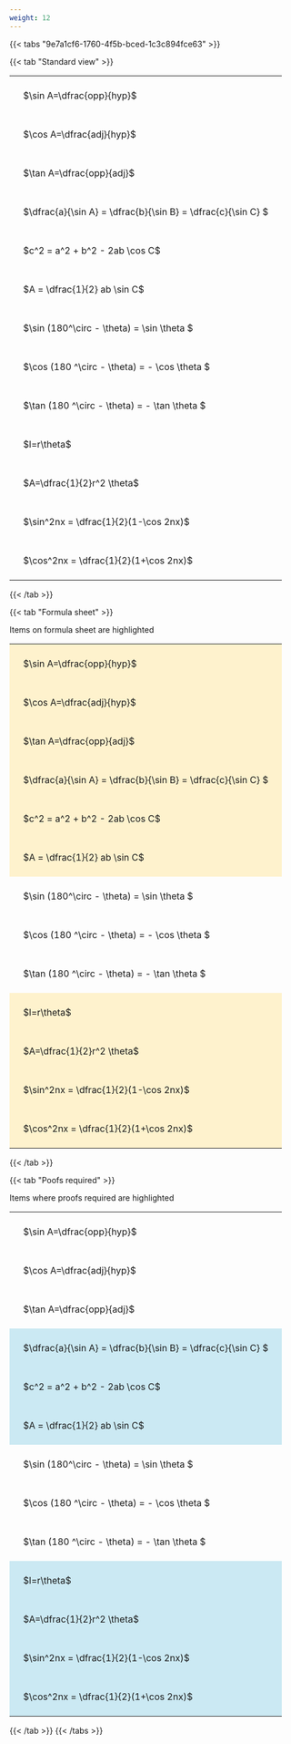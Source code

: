 ```yaml
---
weight: 12
---
```


{{< tabs "9e7a1cf6-1760-4f5b-bced-1c3c894fce63" >}}

{{< tab "Standard view" >}}

<style type="text/css">
#T_ce3c9 th.col_heading {
  text-align: left;
  font-size: 1em;
}
#T_ce3c9 td {
  text-align: left;
  font-size: 1em;
  padding: 1.5em;
}
</style>
<table id="T_ce3c9">
  <thead>
  </thead>
  <tbody>
    <tr>
      <td id="T_ce3c9_row0_col0" class="data row0 col0" >$\sin A=\dfrac{opp}{hyp}$</td>
    </tr>
    <tr>
      <td id="T_ce3c9_row1_col0" class="data row1 col0" >$\cos A=\dfrac{adj}{hyp}$</td>
    </tr>
    <tr>
      <td id="T_ce3c9_row2_col0" class="data row2 col0" >$\tan A=\dfrac{opp}{adj}$</td>
    </tr>
    <tr>
      <td id="T_ce3c9_row3_col0" class="data row3 col0" >$\dfrac{a}{\sin A} = \dfrac{b}{\sin B} = \dfrac{c}{\sin C} $</td>
    </tr>
    <tr>
      <td id="T_ce3c9_row4_col0" class="data row4 col0" >$c^2 = a^2 + b^2 - 2ab \cos C$</td>
    </tr>
    <tr>
      <td id="T_ce3c9_row5_col0" class="data row5 col0" >$A = \dfrac{1}{2} ab \sin C$</td>
    </tr>
    <tr>
      <td id="T_ce3c9_row6_col0" class="data row6 col0" >$\sin (180^\circ - \theta) = \sin \theta $</td>
    </tr>
    <tr>
      <td id="T_ce3c9_row7_col0" class="data row7 col0" >$\cos (180 ^\circ - \theta) = - \cos \theta $</td>
    </tr>
    <tr>
      <td id="T_ce3c9_row8_col0" class="data row8 col0" >$\tan (180 ^\circ - \theta) = - \tan \theta $</td>
    </tr>
    <tr>
      <td id="T_ce3c9_row9_col0" class="data row9 col0" >$l=r\theta$</td>
    </tr>
    <tr>
      <td id="T_ce3c9_row10_col0" class="data row10 col0" >$A=\dfrac{1}{2}r^2 \theta$</td>
    </tr>
    <tr>
      <td id="T_ce3c9_row11_col0" class="data row11 col0" >$\sin^2nx = \dfrac{1}{2}(1-\cos 2nx)$</td>
    </tr>
    <tr>
      <td id="T_ce3c9_row12_col0" class="data row12 col0" >$\cos^2nx = \dfrac{1}{2}(1+\cos 2nx)$</td>
    </tr>
  </tbody>
</table>
{{< /tab >}}

{{< tab "Formula sheet" >}}

Items on formula sheet are highlighted 
<br>
<style type="text/css">
#T_e3b32 th.col_heading {
  text-align: left;
  font-size: 1em;
}
#T_e3b32 td {
  text-align: left;
  font-size: 1em;
  padding: 1.5em;
}
#T_e3b32_row0_col0, #T_e3b32_row1_col0, #T_e3b32_row2_col0, #T_e3b32_row3_col0, #T_e3b32_row4_col0, #T_e3b32_row5_col0, #T_e3b32_row9_col0, #T_e3b32_row10_col0, #T_e3b32_row11_col0, #T_e3b32_row12_col0 {
  background-color: rgba(255,194,10, 0.2);
}
#T_e3b32_row6_col0, #T_e3b32_row7_col0, #T_e3b32_row8_col0 {
  background-color: rgba(0,0,0,0);
}
</style>
<table id="T_e3b32">
  <thead>
  </thead>
  <tbody>
    <tr>
      <td id="T_e3b32_row0_col0" class="data row0 col0" >$\sin A=\dfrac{opp}{hyp}$</td>
    </tr>
    <tr>
      <td id="T_e3b32_row1_col0" class="data row1 col0" >$\cos A=\dfrac{adj}{hyp}$</td>
    </tr>
    <tr>
      <td id="T_e3b32_row2_col0" class="data row2 col0" >$\tan A=\dfrac{opp}{adj}$</td>
    </tr>
    <tr>
      <td id="T_e3b32_row3_col0" class="data row3 col0" >$\dfrac{a}{\sin A} = \dfrac{b}{\sin B} = \dfrac{c}{\sin C} $</td>
    </tr>
    <tr>
      <td id="T_e3b32_row4_col0" class="data row4 col0" >$c^2 = a^2 + b^2 - 2ab \cos C$</td>
    </tr>
    <tr>
      <td id="T_e3b32_row5_col0" class="data row5 col0" >$A = \dfrac{1}{2} ab \sin C$</td>
    </tr>
    <tr>
      <td id="T_e3b32_row6_col0" class="data row6 col0" >$\sin (180^\circ - \theta) = \sin \theta $</td>
    </tr>
    <tr>
      <td id="T_e3b32_row7_col0" class="data row7 col0" >$\cos (180 ^\circ - \theta) = - \cos \theta $</td>
    </tr>
    <tr>
      <td id="T_e3b32_row8_col0" class="data row8 col0" >$\tan (180 ^\circ - \theta) = - \tan \theta $</td>
    </tr>
    <tr>
      <td id="T_e3b32_row9_col0" class="data row9 col0" >$l=r\theta$</td>
    </tr>
    <tr>
      <td id="T_e3b32_row10_col0" class="data row10 col0" >$A=\dfrac{1}{2}r^2 \theta$</td>
    </tr>
    <tr>
      <td id="T_e3b32_row11_col0" class="data row11 col0" >$\sin^2nx = \dfrac{1}{2}(1-\cos 2nx)$</td>
    </tr>
    <tr>
      <td id="T_e3b32_row12_col0" class="data row12 col0" >$\cos^2nx = \dfrac{1}{2}(1+\cos 2nx)$</td>
    </tr>
  </tbody>
</table>
{{< /tab >}}

{{< tab "Poofs required" >}}

Items where proofs required are highlighted 
<br>
<style type="text/css">
#T_7999e th.col_heading {
  text-align: left;
  font-size: 1em;
}
#T_7999e td {
  text-align: left;
  font-size: 1em;
  padding: 1.5em;
}
#T_7999e_row0_col0, #T_7999e_row1_col0, #T_7999e_row2_col0, #T_7999e_row6_col0, #T_7999e_row7_col0, #T_7999e_row8_col0 {
  background-color: rgba(0,0,0,0);
}
#T_7999e_row3_col0, #T_7999e_row4_col0, #T_7999e_row5_col0, #T_7999e_row9_col0, #T_7999e_row10_col0, #T_7999e_row11_col0, #T_7999e_row12_col0 {
  background-color: rgba(0,150,200, 0.2);
}
</style>
<table id="T_7999e">
  <thead>
  </thead>
  <tbody>
    <tr>
      <td id="T_7999e_row0_col0" class="data row0 col0" >$\sin A=\dfrac{opp}{hyp}$</td>
    </tr>
    <tr>
      <td id="T_7999e_row1_col0" class="data row1 col0" >$\cos A=\dfrac{adj}{hyp}$</td>
    </tr>
    <tr>
      <td id="T_7999e_row2_col0" class="data row2 col0" >$\tan A=\dfrac{opp}{adj}$</td>
    </tr>
    <tr>
      <td id="T_7999e_row3_col0" class="data row3 col0" >$\dfrac{a}{\sin A} = \dfrac{b}{\sin B} = \dfrac{c}{\sin C} $</td>
    </tr>
    <tr>
      <td id="T_7999e_row4_col0" class="data row4 col0" >$c^2 = a^2 + b^2 - 2ab \cos C$</td>
    </tr>
    <tr>
      <td id="T_7999e_row5_col0" class="data row5 col0" >$A = \dfrac{1}{2} ab \sin C$</td>
    </tr>
    <tr>
      <td id="T_7999e_row6_col0" class="data row6 col0" >$\sin (180^\circ - \theta) = \sin \theta $</td>
    </tr>
    <tr>
      <td id="T_7999e_row7_col0" class="data row7 col0" >$\cos (180 ^\circ - \theta) = - \cos \theta $</td>
    </tr>
    <tr>
      <td id="T_7999e_row8_col0" class="data row8 col0" >$\tan (180 ^\circ - \theta) = - \tan \theta $</td>
    </tr>
    <tr>
      <td id="T_7999e_row9_col0" class="data row9 col0" >$l=r\theta$</td>
    </tr>
    <tr>
      <td id="T_7999e_row10_col0" class="data row10 col0" >$A=\dfrac{1}{2}r^2 \theta$</td>
    </tr>
    <tr>
      <td id="T_7999e_row11_col0" class="data row11 col0" >$\sin^2nx = \dfrac{1}{2}(1-\cos 2nx)$</td>
    </tr>
    <tr>
      <td id="T_7999e_row12_col0" class="data row12 col0" >$\cos^2nx = \dfrac{1}{2}(1+\cos 2nx)$</td>
    </tr>
  </tbody>
</table>
{{< /tab >}}
{{< /tabs >}}